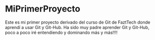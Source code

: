 # MiPrimerProyecto
Este es mi primer proyecto derivado del curso de Git de FaztTech donde aprendí a usar Git y Git-Hub.
Ha sido muy padre aprender Git y Git-Hub, poco a poco iré entendiendo y dominando más y más!!!!
